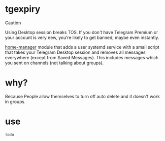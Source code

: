 # tgexpiry

> [!CAUTION]
> Using Desktop session breaks TOS. If you don't have Telegram Premium or your account is very new, you're likely to get banned, maybe even instantly.

[home-manager](https://github.com/nix-community/home-manager) module that adds a user systemd service with a small script that takes your Telegram Desktop session and removes all messages everywhere (except from Saved Messages). This includes messages which you sent on channels (not talking about groups).

# why?

Because People allow themselves to turn off auto delete and it doesn't work in groups.

# use

```
todo
```
